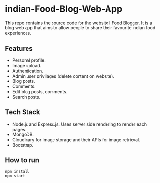 # indian-Food-Blog-Web-App

This repo contains the source code for the website I Food Blogger. It is a blog web app that aims to allow people to share their favourite indian food experiences.

## Features
- Personal profile.  
- Image upload.  
- Authentication.  
- Admin user privilages (delete content on website).   
- Blog posts.  
- Comments.  
- Edit blog posts, comments.
- Search posts.  

## Tech Stack
- Node.js and Express.js. Uses server side rendering to render each pages.  
- MongoDB.  
- Cloudinary for image storage and their APIs for image retrieval.  
- Bootstrap.  

## How to run
```
npm install
npm start
```
